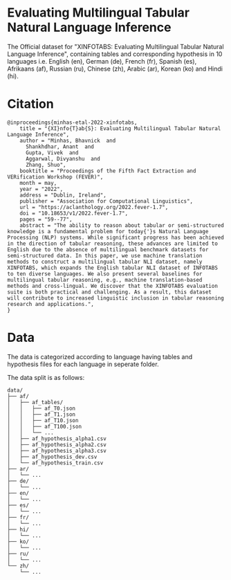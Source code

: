 # Evaluating Multilingual Tabular Natural Language Inference
The Official dataset for "XINFOTABS: Evaluating Multilingual Tabular Natural Language Inference", containing tables and corresponding hypothesis in 10 languages i.e. English (en), German (de), French (fr), Spanish (es), Afrikaans (af), Russian (ru), Chinese (zh), Arabic (ar), Korean (ko) and Hindi (hi).


# Citation

```
@inproceedings{minhas-etal-2022-xinfotabs,
    title = "{XI}nfo{T}ab{S}: Evaluating Multilingual Tabular Natural Language Inference",
    author = "Minhas, Bhavnick  and
      Shankhdhar, Anant  and
      Gupta, Vivek  and
      Aggarwal, Divyanshu  and
      Zhang, Shuo",
    booktitle = "Proceedings of the Fifth Fact Extraction and VERification Workshop (FEVER)",
    month = may,
    year = "2022",
    address = "Dublin, Ireland",
    publisher = "Association for Computational Linguistics",
    url = "https://aclanthology.org/2022.fever-1.7",
    doi = "10.18653/v1/2022.fever-1.7",
    pages = "59--77",
    abstract = "The ability to reason about tabular or semi-structured knowledge is a fundamental problem for today{'}s Natural Language Processing (NLP) systems. While significant progress has been achieved in the direction of tabular reasoning, these advances are limited to English due to the absence of multilingual benchmark datasets for semi-structured data. In this paper, we use machine translation methods to construct a multilingual tabular NLI dataset, namely XINFOTABS, which expands the English tabular NLI dataset of INFOTABS to ten diverse languages. We also present several baselines for multilingual tabular reasoning, e.g., machine translation-based methods and cross-lingual. We discover that the XINFOTABS evaluation suite is both practical and challenging. As a result, this dataset will contribute to increased linguistic inclusion in tabular reasoning research and applications.",
}
```

# Data

The data is categorized according to language having tables and hypothesis files for each language in seperate folder. 

The data split is as follows:

```
data/
├── af/
│   ├── af_tables/
│   │   ├── af_T0.json
│   │   ├── af_T1.json
│   │   ├── af_T10.json
│   │   ├── af_T100.json
│   │   └── ...
│   ├── af_hypothesis_alpha1.csv
│   ├── af_hypothesis_alpha2.csv
│   ├── af_hypothesis_alpha3.csv
│   ├── af_hypothesis_dev.csv
│   └── af_hypothesis_train.csv
├── ar/
│   └── ...
├── de/
│   └── ...
├── en/
│   └── ...
├── es/
│   └── ...
├── fr/
│   └── ...
├── hi/
│   └── ...
├── ko/
│   └── ...
├── ru/
│   └── ...
└── zh/
    └── ...
```


